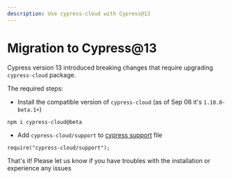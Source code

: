 ```yaml
---
description: Use cypress-cloud with Cypress@13
---
```


# Migration to Cypress@13

Cypress version 13 introduced breaking changes that require upgrading `cypress-cloud` package.

The required steps:

* Install the compatible version of `cypress-cloud` (as of Sep 06 it's `1.10.0-beta.1+`)

```
npm i cypress-cloud@beta
```

* Add `cypress-cloud/support` to [cypress support](https://docs.cypress.io/guides/core-concepts/writing-and-organizing-tests#Support-file) file

```
require("cypress-cloud/support");
```

That's it! Please let us know if you have troubles with the installation or experience any issues
